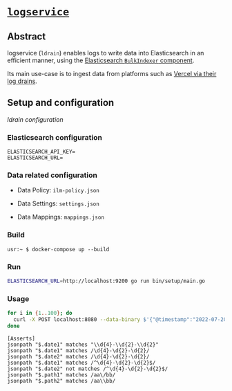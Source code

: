 # [`logservice`](#)

## Abstract

logservice (`ldrain`) enables logs to write data into Elasticsearch in an efficient manner, using the [Elasticsearch `BulkIndexer` component](https://pkg.go.dev/github.com/elastic/go-elasticsearch/v8/esutil#BulkIndexer).

Its main use-case is to ingest data from platforms such as [Vercel via their log drains](https://vercel.com/docs/log-drains#format-and-transport/ndjson-log-drains). 

## Setup and configuration

*ldrain configuration*

### Elasticsearch configuration

```env
ELASTICSEARCH_API_KEY=
ELASTICSEARCH_URL=
```
### Data related configuration

- Data Policy: `ilm-policy.json`

- Data Settings: `settings.json`

- Data Mappings: `mappings.json`
  


### Build

```console
usr:~ $ docker-compose up --build
```

### Run

```bash
ELASTICSEARCH_URL=http://localhost:9200 go run bin/setup/main.go
```

### Usage

```bash
for i in {1..100}; do 
  curl -X POST localhost:8080 --data-binary $'{"@timestamp":"2022-07-20","message":"assert invariant1"}'
done
```


```hurl
[Asserts]
jsonpath "$.date1" matches "\\d{4}-\\d{2}-\\d{2}"
jsonpath "$.date1" matches /\d{4}-\d{2}-\d{2}/
jsonpath "$.date2" matches /\d{4}-\d{2}-\d{2}/
jsonpath "$.date1" matches /^\d{4}-\d{2}-\d{2}$/
jsonpath "$.date2" not matches /^\d{4}-\d{2}-\d{2}$/
jsonpath "$.path1" matches /aa\/bb/
jsonpath "$.path2" matches /aa\\bb/
